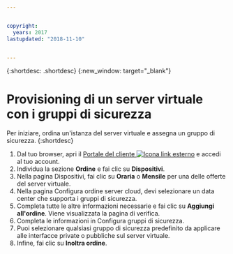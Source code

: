 ```yaml
---


copyright:
  years: 2017
lastupdated: "2018-11-10"


---
```


{:shortdesc: .shortdesc}
{:new_window: target="_blank"}


# Provisioning di un server virtuale con i gruppi di sicurezza

Per iniziare, ordina un'istanza del server
virtuale e assegna un gruppo di sicurezza.
{:shortdesc}
 
1. Dal tuo browser, apri il [Portale del cliente ![Icona link esterno](../../icons/launch-glyph.svg "Icona link esterno")](https://control.softlayer.com/) e accedi al tuo account.
2. Individua la sezione **Ordine** e fai clic su **Dispositivi**.
3. Nella pagina Dispositivi, fai clic su **Oraria** o **Mensile** per una delle offerte del server virtuale.
4. Nella pagina Configura ordine server cloud, devi selezionare un data center che supporta i gruppi di sicurezza.
5. Completa tutte le altre informazioni necessarie e fai clic su **Aggiungi all'ordine**. Viene visualizzata la pagina di verifica.
6. Completa le informazioni in Configura gruppi di sicurezza.
7. Puoi selezionare qualsiasi gruppo di sicurezza predefinito da applicare alle interfacce private o pubbliche sul server virtuale.
8. Infine, fai clic su **Inoltra ordine**.


